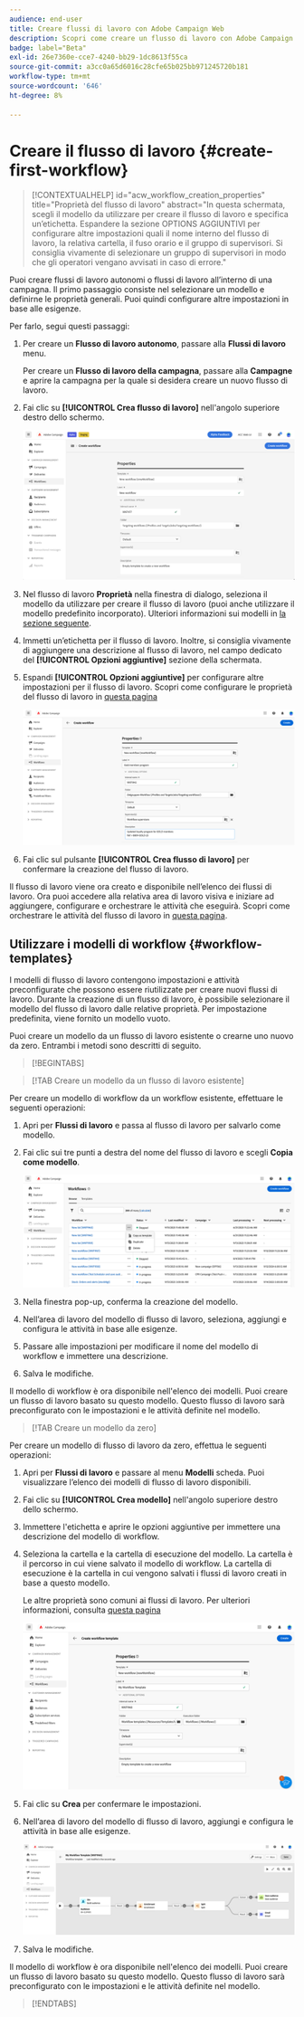 ```yaml
---
audience: end-user
title: Creare flussi di lavoro con Adobe Campaign Web
description: Scopri come creare un flusso di lavoro con Adobe Campaign Web
badge: label="Beta"
exl-id: 26e7360e-cce7-4240-bb29-1dc8613f55ca
source-git-commit: a3cc0a65d6016c28cfe65b025bb971245720b181
workflow-type: tm+mt
source-wordcount: '646'
ht-degree: 8%

---
```



# Creare il flusso di lavoro {#create-first-workflow}

>[!CONTEXTUALHELP]
>id="acw_workflow_creation_properties"
>title="Proprietà del flusso di lavoro"
>abstract="In questa schermata, scegli il modello da utilizzare per creare il flusso di lavoro e specifica un’etichetta. Espandere la sezione OPTIONS AGGIUNTIVI per configurare altre impostazioni quali il nome interno del flusso di lavoro, la relativa cartella, il fuso orario e il gruppo di supervisori. Si consiglia vivamente di selezionare un gruppo di supervisori in modo che gli operatori vengano avvisati in caso di errore."

Puoi creare flussi di lavoro autonomi o flussi di lavoro all’interno di una campagna. Il primo passaggio consiste nel selezionare un modello e definirne le proprietà generali. Puoi quindi configurare altre impostazioni in base alle esigenze.

Per farlo, segui questi passaggi:

1. Per creare un **Flusso di lavoro autonomo**, passare alla **Flussi di lavoro** menu.

   Per creare un **Flusso di lavoro della campagna**, passare alla **Campagne** e aprire la campagna per la quale si desidera creare un nuovo flusso di lavoro.

1. Fai clic su **[!UICONTROL Crea flusso di lavoro]** nell&#39;angolo superiore destro dello schermo.

   ![](assets/workflow-create.png)

1. Nel flusso di lavoro **Proprietà** nella finestra di dialogo, seleziona il modello da utilizzare per creare il flusso di lavoro (puoi anche utilizzare il modello predefinito incorporato). Ulteriori informazioni sui modelli in [la sezione seguente](#work-with-workflow-templates-workflow-templates).

1. Immetti un’etichetta per il flusso di lavoro. Inoltre, si consiglia vivamente di aggiungere una descrizione al flusso di lavoro, nel campo dedicato del **[!UICONTROL Opzioni aggiuntive]** sezione della schermata.

1. Espandi **[!UICONTROL Opzioni aggiuntive]** per configurare altre impostazioni per il flusso di lavoro. Scopri come configurare le proprietà del flusso di lavoro in [questa pagina](workflow-settings.md#properties)

   ![](assets/workflow-additional-options.png)

1. Fai clic sul pulsante **[!UICONTROL Crea flusso di lavoro]** per confermare la creazione del flusso di lavoro.

Il flusso di lavoro viene ora creato e disponibile nell’elenco dei flussi di lavoro. Ora puoi accedere alla relativa area di lavoro visiva e iniziare ad aggiungere, configurare e orchestrare le attività che eseguirà. Scopri come orchestrare le attività del flusso di lavoro in [questa pagina](orchestrate-activities.md).

## Utilizzare i modelli di workflow {#workflow-templates}

I modelli di flusso di lavoro contengono impostazioni e attività preconfigurate che possono essere riutilizzate per creare nuovi flussi di lavoro. Durante la creazione di un flusso di lavoro, è possibile selezionare il modello del flusso di lavoro dalle relative proprietà. Per impostazione predefinita, viene fornito un modello vuoto.

Puoi creare un modello da un flusso di lavoro esistente o crearne uno nuovo da zero. Entrambi i metodi sono descritti di seguito.


>[!BEGINTABS]

>[!TAB Creare un modello da un flusso di lavoro esistente]

Per creare un modello di workflow da un workflow esistente, effettuare le seguenti operazioni:

1. Apri per **Flussi di lavoro** e passa al flusso di lavoro per salvarlo come modello.
1. Fai clic sui tre punti a destra del nome del flusso di lavoro e scegli **Copia come modello**.

   ![](assets/wf-copy-as-template.png)

1. Nella finestra pop-up, conferma la creazione del modello.
1. Nell’area di lavoro del modello di flusso di lavoro, seleziona, aggiungi e configura le attività in base alle esigenze.
1. Passare alle impostazioni per modificare il nome del modello di workflow e immettere una descrizione.
1. Salva le modifiche.

Il modello di workflow è ora disponibile nell&#39;elenco dei modelli. Puoi creare un flusso di lavoro basato su questo modello. Questo flusso di lavoro sarà preconfigurato con le impostazioni e le attività definite nel modello.


>[!TAB Creare un modello da zero]


Per creare un modello di flusso di lavoro da zero, effettua le seguenti operazioni:

1. Apri per **Flussi di lavoro** e passare al menu **Modelli** scheda. Puoi visualizzare l’elenco dei modelli di flusso di lavoro disponibili.
1. Fai clic su **[!UICONTROL Crea modello]** nell&#39;angolo superiore destro dello schermo.
1. Immettere l&#39;etichetta e aprire le opzioni aggiuntive per immettere una descrizione del modello di workflow.
1. Seleziona la cartella e la cartella di esecuzione del modello. La cartella è il percorso in cui viene salvato il modello di workflow. La cartella di esecuzione è la cartella in cui vengono salvati i flussi di lavoro creati in base a questo modello.

   Le altre proprietà sono comuni ai flussi di lavoro. Per ulteriori informazioni, consulta [questa pagina](workflow-settings.md#properties)

   ![](assets/new-wf-template.png)

1. Fai clic su **Crea** per confermare le impostazioni.
1. Nell’area di lavoro del modello di flusso di lavoro, aggiungi e configura le attività in base alle esigenze.

   ![](assets/wf-template-activities.png)

1. Salva le modifiche.

Il modello di workflow è ora disponibile nell&#39;elenco dei modelli. Puoi creare un flusso di lavoro basato su questo modello. Questo flusso di lavoro sarà preconfigurato con le impostazioni e le attività definite nel modello.

>[!ENDTABS]
